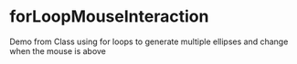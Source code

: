 # forLoopMouseInteraction
Demo from Class using for loops to generate multiple ellipses and change when the mouse is above
